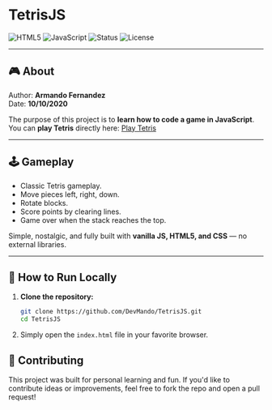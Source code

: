 # TetrisJS

![HTML5](https://img.shields.io/badge/HTML5-Project-orange)
![JavaScript](https://img.shields.io/badge/JavaScript-Game-yellow)
![Status](https://img.shields.io/badge/Status-Complete-brightgreen)
![License](https://img.shields.io/badge/License-MIT-blue)

---

## 🎮 About

Author: **Armando Fernandez**  
Date: **10/10/2020**  

The purpose of this project is to **learn how to code a game in JavaScript**.  
You can **play Tetris** directly here: [Play Tetris](https://devmando.github.io/TetrisJS/)

---

## 🕹️ Gameplay

- Classic Tetris gameplay.
- Move pieces left, right, down.
- Rotate blocks.
- Score points by clearing lines.
- Game over when the stack reaches the top.

Simple, nostalgic, and fully built with **vanilla JS, HTML5, and CSS** — no external libraries.

---

## 🚀 How to Run Locally

1. **Clone the repository:**

   ```bash
   git clone https://github.com/DevMando/TetrisJS.git
   cd TetrisJS
   ```
2. Simply open the `index.html` file in your favorite browser.

## 🤝 Contributing
This project was built for personal learning and fun.
If you'd like to contribute ideas or improvements, feel free to fork the repo and open a pull request!
